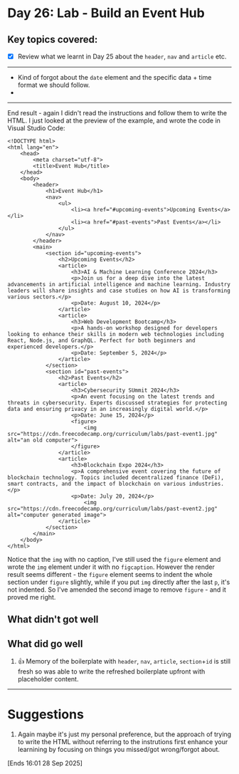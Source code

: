 # Day 26: Lab - Build an Event Hub

## Key topics covered:
- [x] Review what we learnt in Day 25 about the `header`, `nav` and `article` etc.

----
- Kind of forgot about the `date` element and the specific data + time format we should follow.
- 
----

End result - again I didn't read the instructions and follow them to write the HTML. I just looked at the preview of the example, and wrote the code in Visual Studio Code:
```
<!DOCTYPE html>
<html lang="en">
    <head>
        <meta charset="utf-8">
        <title>Event Hub</title>
    </head>
    <body>
        <header>
            <h1>Event Hub</h1>
            <nav>
                <ul>
                    <li><a href="#upcoming-events">Upcoming Events</a></li>
                    <li><a href="#past-events">Past Events</a></li>
                </ul>
            </nav>
        </header>
        <main>
            <section id="upcoming-events">
                <h2>Upcoming Events</h2>
                <article>
                    <h3>AI & Machine Learning Conference 2024</h3>
                    <p>Join us for a deep dive into the latest advancements in artificial intelligence and machine learning. Industry leaders will share insights and case studies on how AI is transforming various sectors.</p>
                    <p>Date: August 10, 2024</p>
                </article>
                <article>
                    <h3>Web Development Bootcamp</h3>
                    <p>A hands-on workshop designed for developers looking to enhance their skills in modern web technologies including React, Node.js, and GraphQL. Perfect for both beginners and experienced developers.</p>
                    <p>Date: September 5, 2024</p>
                </article>
            </section>
            <section id="past-events">
                <h2>Past Events</h2>
                <article>
                    <h3>Cybersecurity SUmmit 2024</h3>
                    <p>An event focusing on the latest trends and threats in cybersecurity. Experts discussed strategies for protecting data and ensuring privacy in an increasingly digital world.</p>
                    <p>Date: June 15, 2024</p>
                    <figure>
                        <img src="https://cdn.freecodecamp.org/curriculum/labs/past-event1.jpg" alt="an old computer">
                    </figure>
                </article>
                <article>
                    <h3>Blockchain Expo 2024</h3>
                    <p>A comprehensive event covering the future of blockchain technology. Topics included decentralized finance (DeFi), smart contracts, and the impact of blockchain on various industries.</p>
                    <p>Date: July 20, 2024</p>
                        <img src="https://cdn.freecodecamp.org/curriculum/labs/past-event2.jpg" alt="computer generated image">
                </article>
            </section>
        </main>
    </body>
</html>
```
Notice that the `img` with no caption, I've still used the `figure` element and wrote the `img` element under it with no `figcaption`. However the render result seems different - the `figure` element seems to indent the whole section under `figure` slightly, while if you put `img` directly after the last `p`, it's not indented. So I've amended the second image to remove `figure` - and it proved me right. 

## What didn't got well

## What did go well
1. 👍 Memory of the boilerplate with `header`, `nav`, `article`, `section`+`id` is still fresh so was able to write the refreshed boilerplate upfront with placeholder content.

----

# Suggestions
1. Again maybe it's just my personal preference, but the approach of trying to write the HTML without referring to the instrutions first enhance your learnining by focusing on things you missed/got wrong/forgot about.

[Ends 16:01 28 Sep 2025]
